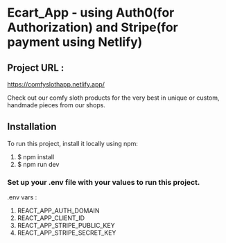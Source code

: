 # Ecart_App - using Auth0(for Authorization) and Stripe(for payment using Netlify)

## Project URL :

https://comfyslothapp.netlify.app/

Check out our comfy sloth products for the very best in unique or custom, handmade pieces from our shops.

## Installation

To run this project, install it locally using npm:

1. $ npm install
2. $ npm run dev

### Set up your .env file with your values to run this project.

.env vars :
1. REACT_APP_AUTH_DOMAIN
2. REACT_APP_CLIENT_ID
3. REACT_APP_STRIPE_PUBLIC_KEY
4. REACT_APP_STRIPE_SECRET_KEY
